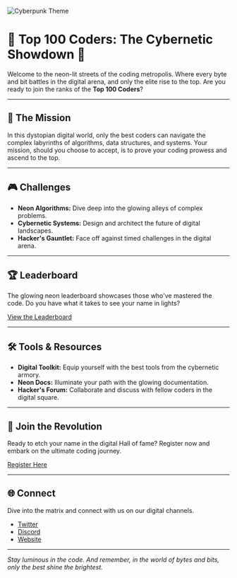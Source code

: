 ![Cyberpunk Theme](https://images.pling.com/img/00/00/36/95/68/1318110/2e3ef3fc41982266d0a184df01d5f05ba244.png)

# 🌆 Top 100 Coders: The Cybernetic Showdown 🌌

Welcome to the neon-lit streets of the coding metropolis. Where every byte and bit battles in the digital arena, and only the elite rise to the top. Are you ready to join the ranks of the **Top 100 Coders**?


---

## 🚀 The Mission

In this dystopian digital world, only the best coders can navigate the complex labyrinths of algorithms, data structures, and systems. Your mission, should you choose to accept, is to prove your coding prowess and ascend to the top.

---

## 🎮 Challenges

- **Neon Algorithms:** Dive deep into the glowing alleys of complex problems.
- **Cybernetic Systems:** Design and architect the future of digital landscapes.
- **Hacker's Gauntlet:** Face off against timed challenges in the digital arena.

---

## 🏆 Leaderboard

The glowing neon leaderboard showcases those who've mastered the code. Do you have what it takes to see your name in lights?

[View the Leaderboard](#)

---

## 🛠 Tools & Resources

- **Digital Toolkit:** Equip yourself with the best tools from the cybernetic armory.
- **Neon Docs:** Illuminate your path with the glowing documentation.
- **Hacker's Forum:** Collaborate and discuss with fellow coders in the digital square.

---

## 🤖 Join the Revolution

Ready to etch your name in the digital Hall of fame? Register now and embark on the ultimate coding journey.

[Register Here](https://huddleglobal.co.in/top100coders/)

---

## 🌐 Connect

Dive into the matrix and connect with us on our digital channels.

- [Twitter](https://twitter.com/GtechMulearn)
- [Discord](https://discord.gg/gtech-mulearn-771670169691881483)
- [Website](https://mulearn.org/)

---

*Stay luminous in the code. And remember, in the world of bytes and bits, only the best shine the brightest.*

